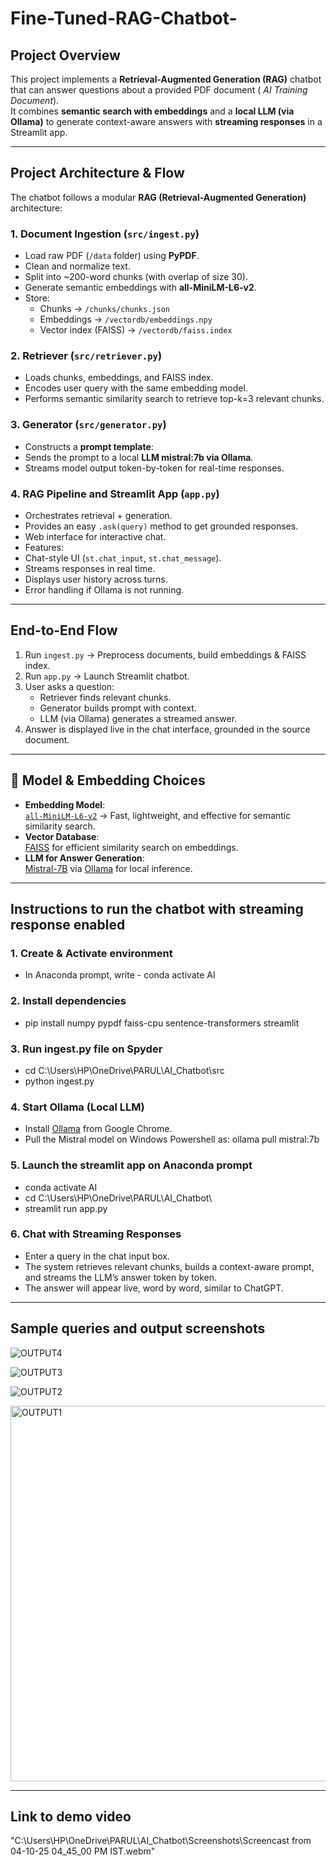 # Fine-Tuned-RAG-Chatbot- 

##  Project Overview
This project implements a **Retrieval-Augmented Generation (RAG)** chatbot that can answer questions about a provided PDF document ( *AI Training Document*).  
It combines **semantic search with embeddings** and a **local LLM (via Ollama)** to generate context-aware answers with **streaming responses** in a Streamlit app.

---

##  Project Architecture & Flow

The chatbot follows a modular **RAG (Retrieval-Augmented Generation)** architecture:

### 1. Document Ingestion (`src/ingest.py`)
- Load raw PDF (`/data` folder) using **PyPDF**.
- Clean and normalize text.
- Split into ~200-word chunks (with overlap of size 30).
- Generate semantic embeddings with **all-MiniLM-L6-v2**.
- Store:
  - Chunks → `/chunks/chunks.json`
  - Embeddings → `/vectordb/embeddings.npy`
  - Vector index (FAISS) → `/vectordb/faiss.index`

### 2. Retriever (`src/retriever.py`)
- Loads chunks, embeddings, and FAISS index.
- Encodes user query with the same embedding model.
- Performs semantic similarity search to retrieve top-k=3 relevant chunks.

### 3. Generator (`src/generator.py`)
- Constructs a **prompt template**:
- Sends the prompt to a local **LLM mistral:7b via Ollama**.
- Streams model output token-by-token for real-time responses.

### 4. RAG Pipeline and Streamlit App (`app.py`)
- Orchestrates retrieval + generation.
- Provides an easy `.ask(query)` method to get grounded responses.
- Web interface for interactive chat.
- Features:
- Chat-style UI (`st.chat_input`, `st.chat_message`).
- Streams responses in real time.
- Displays user history across turns.
- Error handling if Ollama is not running.
 ----
 
##  End-to-End Flow
1. Run `ingest.py` → Preprocess documents, build embeddings & FAISS index.
2. Run `app.py` → Launch Streamlit chatbot.
3. User asks a question:
   - Retriever finds relevant chunks.
   - Generator builds prompt with context.
   - LLM (via Ollama) generates a streamed answer.
4. Answer is displayed live in the chat interface, grounded in the source document.

-----

## 🔹 Model & Embedding Choices
- **Embedding Model**:  
  [`all-MiniLM-L6-v2`](https://huggingface.co/sentence-transformers/all-MiniLM-L6-v2) → Fast, lightweight, and effective for semantic similarity search.  
- **Vector Database**:  
  [FAISS](https://github.com/facebookresearch/faiss) for efficient similarity search on embeddings.  
- **LLM for Answer Generation**:  
  [Mistral-7B](https://mistral.ai/) via [Ollama](https://ollama.ai/) for local inference.

-----

## Instructions to run the chatbot with streaming response enabled

### 1. Create & Activate environment 
- In Anaconda prompt, write - conda activate AI
  
### 2. Install dependencies
- pip install numpy pypdf faiss-cpu sentence-transformers streamlit

### 3. Run ingest.py file on Spyder
- cd C:\Users\HP\OneDrive\PARUL\AI_Chatbot\src
- python ingest.py

### 4. Start Ollama (Local LLM)
- Install [Ollama](https://ollama.ai/) from Google Chrome.  
- Pull the Mistral model on Windows Powershell as: ollama pull mistral:7b

### 5. Launch the streamlit app on Anaconda prompt
- conda activate AI
- cd C:\Users\HP\OneDrive\PARUL\AI_Chatbot\
- streamlit run app.py

### 6. Chat with Streaming Responses
- Enter a query in the chat input box.
- The system retrieves relevant chunks, builds a context-aware prompt, and streams the LLM’s answer token by token.
- The answer will appear live, word by word, similar to ChatGPT.

----

## Sample queries and output screenshots 

![OUTPUT4](https://github.com/user-attachments/assets/85b6bd0c-c423-4eb6-b7ef-afba4d3a25ce)

![OUTPUT3](https://github.com/user-attachments/assets/ef7c7d2b-1976-486d-b5f2-44b73a2b3ceb)

![OUTPUT2](https://github.com/user-attachments/assets/6ccca0e3-65f9-424b-a811-db10d00fce25)

<img width="1314" height="601" alt="OUTPUT1" src="https://github.com/user-attachments/assets/69379c1d-e340-4356-a86a-6351f5cb956f" />

-----

## Link to demo video
"C:\Users\HP\OneDrive\PARUL\AI_Chatbot\Screenshots\Screencast from 04-10-25 04_45_00 PM IST.webm"
